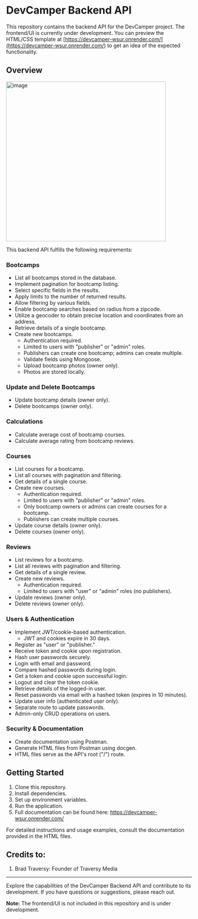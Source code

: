 # DevCamper Backend API

This repository contains the backend API for the DevCamper project. The frontend/UI is currently under development. You can preview the HTML/CSS template at [https://devcamper-wsur.onrender.com/](https://devcamper-wsur.onrender.com/) to get an idea of the expected functionality.

## Overview
<img width="433" alt="image" src="https://github.com/akhmadmamirov/DevCamper/assets/105142060/6d0388d6-1240-4613-8f58-63da31cc258b">


This backend API fulfills the following requirements:

### Bootcamps

- List all bootcamps stored in the database.
- Implement pagination for bootcamp listing.
- Select specific fields in the results.
- Apply limits to the number of returned results.
- Allow filtering by various fields.
- Enable bootcamp searches based on radius from a zipcode.
- Utilize a geocoder to obtain precise location and coordinates from an address.
- Retrieve details of a single bootcamp.
- Create new bootcamps.
  - Authentication required.
  - Limited to users with "publisher" or "admin" roles.
  - Publishers can create one bootcamp; admins can create multiple.
  - Validate fields using Mongoose.
  - Upload bootcamp photos (owner only).
  - Photos are stored locally.

### Update and Delete Bootcamps

- Update bootcamp details (owner only).
- Delete bootcamps (owner only).

### Calculations

- Calculate average cost of bootcamp courses.
- Calculate average rating from bootcamp reviews.

### Courses

- List courses for a bootcamp.
- List all courses with pagination and filtering.
- Get details of a single course.
- Create new courses.
  - Authentication required.
  - Limited to users with "publisher" or "admin" roles.
  - Only bootcamp owners or admins can create courses for a bootcamp.
  - Publishers can create multiple courses.
- Update course details (owner only).
- Delete courses (owner only).

### Reviews

- List reviews for a bootcamp.
- List all reviews with pagination and filtering.
- Get details of a single review.
- Create new reviews.
  - Authentication required.
  - Limited to users with "user" or "admin" roles (no publishers).
- Update reviews (owner only).
- Delete reviews (owner only).

### Users & Authentication

- Implement JWT/cookie-based authentication.
  - JWT and cookies expire in 30 days.
- Register as "user" or "publisher."
- Receive token and cookie upon registration.
- Hash user passwords securely.
- Login with email and password.
- Compare hashed passwords during login.
- Get a token and cookie upon successful login.
- Logout and clear the token cookie.
- Retrieve details of the logged-in user.
- Reset passwords via email with a hashed token (expires in 10 minutes).
- Update user info (authenticated user only).
- Separate route to update passwords.
- Admin-only CRUD operations on users.

### Security & Documentation

- Create documentation using Postman.
- Generate HTML files from Postman using docgen.
- HTML files serve as the API's root ("/") route.

## Getting Started

1. Clone this repository.
2. Install dependencies.
3. Set up environment variables.
4. Run the application.
5. Full documentation can be found here: https://devcamper-wsur.onrender.com/

For detailed instructions and usage examples, consult the documentation provided in the HTML files.

## Credits to:
1. Brad Traversy: Founder of Traversy Media
---

Explore the capabilities of the DevCamper Backend API and contribute to its development. If you have questions or suggestions, please reach out.

**Note:** The frontend/UI is not included in this repository and is under development.
